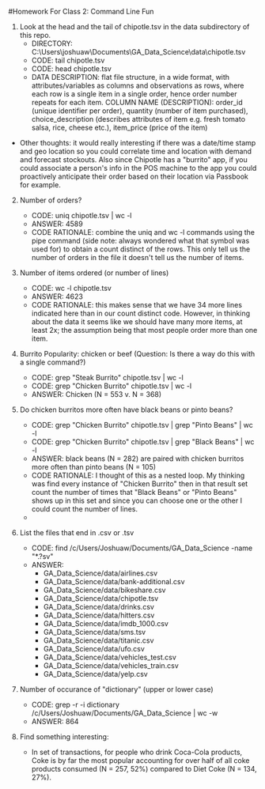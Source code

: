 #Homework For Class 2: Command Line Fun


1) Look at the head and the tail of chipotle.tsv in the data subdirectory of this repo.
	- DIRECTORY: C:\Users\joshuaw\Documents\GA_Data_Science\data\chipotle.tsv
	- CODE: tail chipotle.tsv
	- CODE: head chipotle.tsv
	- DATA DESCRIPTION: flat file structure, in a wide format, with attributes/variables as columns and observations as rows,     where each row is a single item in a single order, hence order number repeats for each item. COLUMN NAME (DESCRIPTION):      order_id (unique identifier per order), quantity (number of item purchased), choice_description (describes attributes of      item e.g. fresh tomato salsa, rice, cheese etc.), item_price (price of the item)
- Other thoughts: it would really interesting if there was a date/time stamp and geo location so you could correlate time and location with demand and forecast stockouts. Also since Chipotle has a "burrito" app, if you could associate a person's info in the POS machine to the app you could proactively anticipate their order based on their location via Passbook for example. 

2) Number of orders? 
	- CODE: uniq chipotle.tsv | wc -l
	- ANSWER: 4589
	- CODE RATIONALE: combine the uniq and wc -l commands using the pipe command (side note: always wondered what that symbol     was used for) to obtain a count distinct of the rows. This only tell us the number of orders in the file it doesn't tell     us the number of items. 

3) Number of items ordered (or number of lines)
	- CODE: wc -l chipotle.tsv
	- ANSWER: 4623
	- CODE RATIONALE: this makes sense that we have 34 more lines indicated here than in our count distinct code. However, in         thinking about the data it seems like we should have many more items, at least 2x; the assumption being that most             people order more than one item.
	
4) Burrito Popularity: chicken or beef (Question: Is there a way do this with a single command?)
	- CODE: grep "Steak Burrito" chipotle.tsv | wc -l
	- CODE: grep "Chicken Burrito" chipotle.tsv | wc -l 
	- ANSWER: Chicken (N = 553 v. N = 368)
 
5) Do chicken burritos more often have black beans or pinto beans?
	- CODE: grep "Chicken Burrito" chipotle.tsv | grep "Pinto Beans" | wc -l
	- CODE: grep "Chicken Burrito" chipotle.tsv | grep "Black Beans" | wc -l
	- ANSWER: black beans (N = 282) are paired with chicken burritos more often than pinto beans (N = 105)
	- CODE RATIONALE: I thought of this as a nested loop. My thinking was find every instance of "Chicken Burrito" then in        that result set count the number of times that "Black Beans" or "Pinto Beans" shows up in this set and since you can         choose one or the other I could count the number of lines.
	- 
6) List the files that end in .csv or .tsv 
	- CODE: find /c/Users/Joshuaw/Documents/GA_Data_Science -name "*.?sv"
	- ANSWER: 
		- GA_Data_Science/data/airlines.csv
		- GA_Data_Science/data/bank-additional.csv
		- GA_Data_Science/data/bikeshare.csv
		- GA_Data_Science/data/chipotle.tsv
		- GA_Data_Science/data/drinks.csv
		- GA_Data_Science/data/hitters.csv
		- GA_Data_Science/data/imdb_1000.csv
		- GA_Data_Science/data/sms.tsv
		- GA_Data_Science/data/titanic.csv
		- GA_Data_Science/data/ufo.csv
		- GA_Data_Science/data/vehicles_test.csv
		- GA_Data_Science/data/vehicles_train.csv
		- GA_Data_Science/data/yelp.csv
7) Number of occurance of "dictionary" (upper or lower case)
	- CODE: grep -r -i dictionary /c/Users/Joshuaw/Documents/GA_Data_Science | wc -w
	- ANSWER: 864

8) Find something interesting: 
    - In set of transactions, for people who drink Coca-Cola products, Coke is by far the most popular accounting for over           half of all coke products consumed (N = 257, 52%) compared to Diet Coke (N = 134, 27%).   

